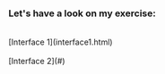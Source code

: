 ### Let's have a look on my exercise: 
<br>
[Interface 1](interface1.html)
<br><br>
[Interface 2](#)